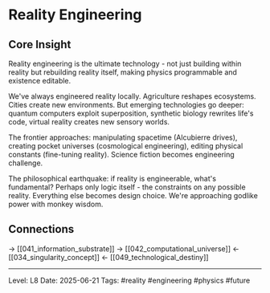 # Reality Engineering

## Core Insight
Reality engineering is the ultimate technology - not just building within reality but rebuilding reality itself, making physics programmable and existence editable.

We've always engineered reality locally. Agriculture reshapes ecosystems. Cities create new environments. But emerging technologies go deeper: quantum computers exploit superposition, synthetic biology rewrites life's code, virtual reality creates new sensory worlds.

The frontier approaches: manipulating spacetime (Alcubierre drives), creating pocket universes (cosmological engineering), editing physical constants (fine-tuning reality). Science fiction becomes engineering challenge.

The philosophical earthquake: if reality is engineerable, what's fundamental? Perhaps only logic itself - the constraints on any possible reality. Everything else becomes design choice. We're approaching godlike power with monkey wisdom.

## Connections
→ [[041_information_substrate]]
→ [[042_computational_universe]]
← [[034_singularity_concept]]
← [[049_technological_destiny]]

---
Level: L8
Date: 2025-06-21
Tags: #reality #engineering #physics #future